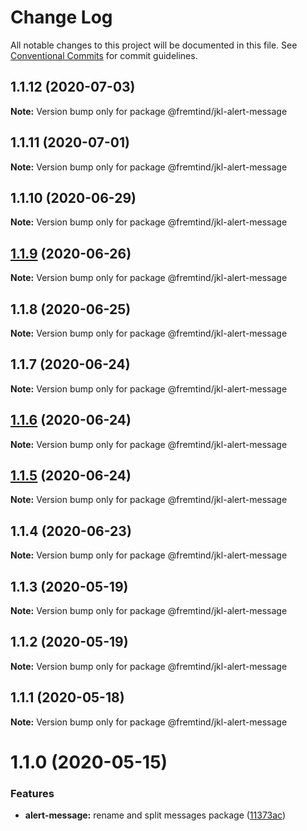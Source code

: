 # Change Log

All notable changes to this project will be documented in this file.
See [Conventional Commits](https://conventionalcommits.org) for commit guidelines.

## 1.1.12 (2020-07-03)

**Note:** Version bump only for package @fremtind/jkl-alert-message





## 1.1.11 (2020-07-01)

**Note:** Version bump only for package @fremtind/jkl-alert-message





## 1.1.10 (2020-06-29)

**Note:** Version bump only for package @fremtind/jkl-alert-message





## [1.1.9](https://github.com/fremtind/jokul/compare/@fremtind/jkl-alert-message@1.1.8...@fremtind/jkl-alert-message@1.1.9) (2020-06-26)

**Note:** Version bump only for package @fremtind/jkl-alert-message





## 1.1.8 (2020-06-25)

**Note:** Version bump only for package @fremtind/jkl-alert-message





## 1.1.7 (2020-06-24)

**Note:** Version bump only for package @fremtind/jkl-alert-message





## [1.1.6](https://github.com/fremtind/jokul/compare/@fremtind/jkl-alert-message@1.1.5...@fremtind/jkl-alert-message@1.1.6) (2020-06-24)

**Note:** Version bump only for package @fremtind/jkl-alert-message





## [1.1.5](https://github.com/fremtind/jokul/compare/@fremtind/jkl-alert-message@1.1.4...@fremtind/jkl-alert-message@1.1.5) (2020-06-24)

**Note:** Version bump only for package @fremtind/jkl-alert-message





## 1.1.4 (2020-06-23)

**Note:** Version bump only for package @fremtind/jkl-alert-message





## 1.1.3 (2020-05-19)

**Note:** Version bump only for package @fremtind/jkl-alert-message





## 1.1.2 (2020-05-19)

**Note:** Version bump only for package @fremtind/jkl-alert-message





## 1.1.1 (2020-05-18)

**Note:** Version bump only for package @fremtind/jkl-alert-message





# 1.1.0 (2020-05-15)


### Features

* **alert-message:** rename and split messages package ([11373ac](https://github.com/fremtind/jokul/commit/11373ac88cbfc5ed2604846c742e8a05f8c0561d))
